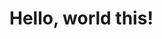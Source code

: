 
<html lang="en">
  <head>
    <meta charset="utf-8">
    <meta name="viewport" content="width=device-width, initial-scale=1">
   
  </head>
  <body>
    <h1>Hello, world this!</h1>
  </body>
</html>
